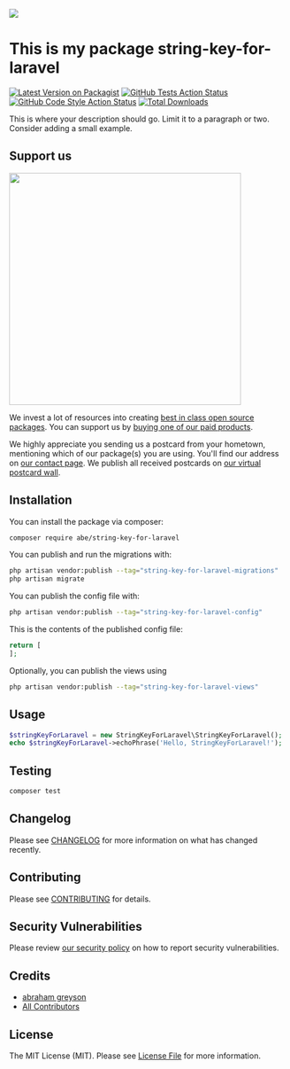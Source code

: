 
[<img src="https://github-ads.s3.eu-central-1.amazonaws.com/support-ukraine.svg?t=1" />](https://supportukrainenow.org)

# This is my package string-key-for-laravel

[![Latest Version on Packagist](https://img.shields.io/packagist/v/abe/string-key-for-laravel.svg?style=flat-square)](https://packagist.org/packages/abe/string-key-for-laravel)
[![GitHub Tests Action Status](https://img.shields.io/github/workflow/status/abe/string-key-for-laravel/run-tests?label=tests)](https://github.com/abe/string-key-for-laravel/actions?query=workflow%3Arun-tests+branch%3Amain)
[![GitHub Code Style Action Status](https://img.shields.io/github/workflow/status/abe/string-key-for-laravel/Fix%20PHP%20code%20style%20issues?label=code%20style)](https://github.com/abe/string-key-for-laravel/actions?query=workflow%3A"Fix+PHP+code+style+issues"+branch%3Amain)
[![Total Downloads](https://img.shields.io/packagist/dt/abe/string-key-for-laravel.svg?style=flat-square)](https://packagist.org/packages/abe/string-key-for-laravel)

This is where your description should go. Limit it to a paragraph or two. Consider adding a small example.

## Support us

[<img src="https://github-ads.s3.eu-central-1.amazonaws.com/string-key-for-laravel.jpg?t=1" width="419px" />](https://spatie.be/github-ad-click/string-key-for-laravel)

We invest a lot of resources into creating [best in class open source packages](https://spatie.be/open-source). You can support us by [buying one of our paid products](https://spatie.be/open-source/support-us).

We highly appreciate you sending us a postcard from your hometown, mentioning which of our package(s) you are using. You'll find our address on [our contact page](https://spatie.be/about-us). We publish all received postcards on [our virtual postcard wall](https://spatie.be/open-source/postcards).

## Installation

You can install the package via composer:

```bash
composer require abe/string-key-for-laravel
```

You can publish and run the migrations with:

```bash
php artisan vendor:publish --tag="string-key-for-laravel-migrations"
php artisan migrate
```

You can publish the config file with:

```bash
php artisan vendor:publish --tag="string-key-for-laravel-config"
```

This is the contents of the published config file:

```php
return [
];
```

Optionally, you can publish the views using

```bash
php artisan vendor:publish --tag="string-key-for-laravel-views"
```

## Usage

```php
$stringKeyForLaravel = new StringKeyForLaravel\StringKeyForLaravel();
echo $stringKeyForLaravel->echoPhrase('Hello, StringKeyForLaravel!');
```

## Testing

```bash
composer test
```

## Changelog

Please see [CHANGELOG](CHANGELOG.md) for more information on what has changed recently.

## Contributing

Please see [CONTRIBUTING](https://github.com/abrahamgreyson/.github/blob/main/CONTRIBUTING.md) for details.

## Security Vulnerabilities

Please review [our security policy](../../security/policy) on how to report security vulnerabilities.

## Credits

- [abraham greyson](https://github.com/abrahamgreyson)
- [All Contributors](../../contributors)

## License

The MIT License (MIT). Please see [License File](LICENSE.md) for more information.

